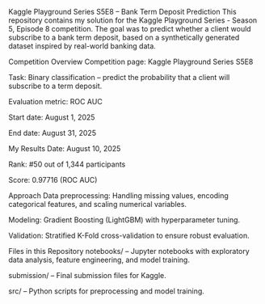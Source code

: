 
Kaggle Playground Series S5E8 – Bank Term Deposit Prediction
This repository contains my solution for the Kaggle Playground Series - Season 5, Episode 8 competition.
The goal was to predict whether a client would subscribe to a bank term deposit, based on a synthetically generated dataset inspired by real-world banking data.

Competition Overview
Competition page: Kaggle Playground Series S5E8

Task: Binary classification – predict the probability that a client will subscribe to a term deposit.

Evaluation metric: ROC AUC

Start date: August 1, 2025

End date: August 31, 2025

My Results
Date: August 10, 2025

Rank: #50 out of 1,344 participants

Score: 0.97716 (ROC AUC)

Approach
Data preprocessing: Handling missing values, encoding categorical features, and scaling numerical variables.

Modeling: Gradient Boosting (LightGBM) with hyperparameter tuning.

Validation: Stratified K-Fold cross-validation to ensure robust evaluation.

Files in this Repository
notebooks/ – Jupyter notebooks with exploratory data analysis, feature engineering, and model training.

submission/ – Final submission files for Kaggle.

src/ – Python scripts for preprocessing and model training.

